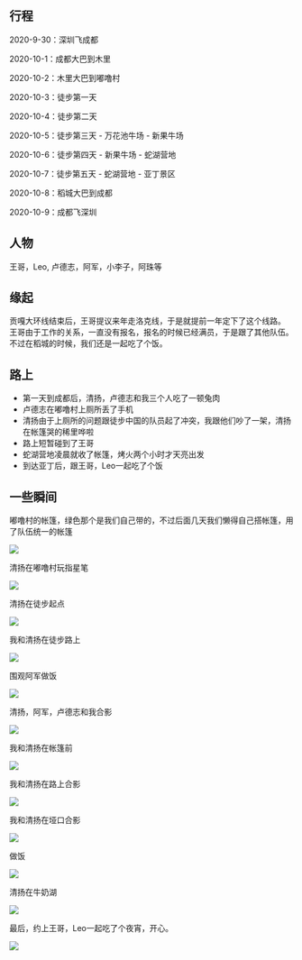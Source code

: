 ## 行程

2020-9-30：深圳飞成都

2020-10-1：成都大巴到木里

2020-10-2：木里大巴到嘟噜村

2020-10-3：徒步第一天

2020-10-4：徒步第二天 

2020-10-5：徒步第三天 - 万花池牛场 - 新果牛场

2020-10-6：徒步第四天 - 新果牛场 - 蛇湖营地

2020-10-7：徒步第五天 - 蛇湖营地 - 亚丁景区

2020-10-8：稻城大巴到成都

2020-10-9：成都飞深圳

## 人物

王哥，Leo, 卢德志，阿军，小李子，阿珠等

## 缘起

贡嘎大环线结束后，王哥提议来年走洛克线，于是就提前一年定下了这个线路。
王哥由于工作的关系，一直没有报名，报名的时候已经满员，于是跟了其他队伍。
不过在稻城的时候，我们还是一起吃了个饭。

## 路上

* 第一天到成都后，清扬，卢德志和我三个人吃了一顿兔肉
* 卢德志在嘟噜村上厕所丢了手机
* 清扬由于上厕所的问题跟徒步中国的队员起了冲突，我跟他们吵了一架，清扬在帐篷哭的稀里哗啦
* 路上短暂碰到了王哥
* 蛇湖营地凌晨就收了帐篷，烤火两个小时才天亮出发
* 到达亚丁后，跟王哥，Leo一起吃了个饭


## 一些瞬间

嘟噜村的帐篷，绿色那个是我们自己带的，不过后面几天我们懒得自己搭帐篷，用了队伍统一的帐篷

![](https://i.postimg.cc/j29xpTJf/IMG-20201002-104235-1.jpg)

清扬在嘟噜村玩指星笔

![](https://i.postimg.cc/PfF5pWFq/IMG-20201002-200607-1.jpg)

清扬在徒步起点

![](https://i.postimg.cc/YqGq1vJz/IMG-20201003-095559-1.jpg)

我和清扬在徒步路上

![](https://i.postimg.cc/MKCZtWw2/IMG-20201003-113725-1.jpg)

围观阿军做饭

![](https://i.postimg.cc/FH0rB2Ff/IMG-20201003-165731-1.jpg)

清扬，阿军，卢德志和我合影

![](https://i.postimg.cc/d0vsP4D5/IMG-20201004-113807.jpg)

我和清扬在帐篷前

![](https://i.postimg.cc/Jhq11ZkM/IMG-20201004-142011-1.jpg)

我和清扬在路上合影

![](https://i.postimg.cc/1t7sFSBd/IMG-20201005-101919-1.jpg)

我和清扬在垭口合影

![](https://i.postimg.cc/D0WFdNYw/IMG-20201005-105630-1.jpg)

做饭

![](https://i.postimg.cc/90v2xBvt/IMG-20201005-182736-1.jpg)

清扬在牛奶湖

![](https://i.postimg.cc/y657YVkg/IMG-20201007-085717-1.jpg)

最后，约上王哥，Leo一起吃了个夜宵，开心。

![](https://i.postimg.cc/pXFRmgF0/IMG-20201007-211504-2.jpg)